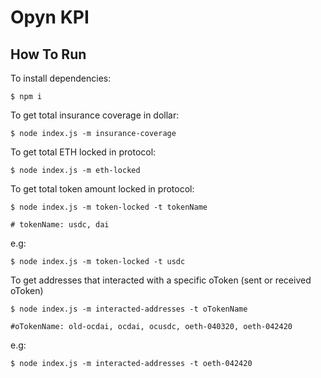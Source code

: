 # Opyn KPI

## How To Run

To install dependencies:
```
$ npm i
```

To get total insurance coverage in dollar:
```
$ node index.js -m insurance-coverage
```

To get total ETH locked in protocol:
```
$ node index.js -m eth-locked
```

To get total token amount locked in protocol:
```
$ node index.js -m token-locked -t tokenName

# tokenName: usdc, dai
```
e.g:
```
$ node index.js -m token-locked -t usdc
```

To get addresses that interacted with a specific oToken (sent or received oToken)
```
$ node index.js -m interacted-addresses -t oTokenName

#oTokenName: old-ocdai, ocdai, ocusdc, oeth-040320, oeth-042420
```
e.g:
```
$ node index.js -m interacted-addresses -t oeth-042420
```

